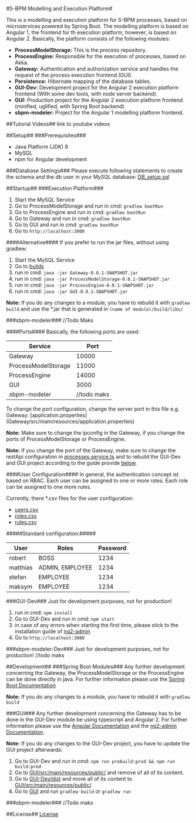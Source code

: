 #S-BPM Modelling and Execution Platform#

This is a modelling and execution platform for S-BPM processes, based on microservices powered by Spring Boot. The modelling platform is based on Angular 1, the frontend for th execution platform, however, is based on Angular 2.
Basically, the platform consists of the following modules:

 - **ProcessModelStorage:** This is the process repository.
 - **ProcessEngine:** Responsible for the execution of processes, based on Akka. 
 - **Gateway:** Authentication and authorization service and handles the request of the process execution frontend (GUI).
 - **Persistence:** Hibernate mapping of the database tables.
 - **GUI-Dev:** Development project for the Angular 2 execution platform frontend (With some dev tools, with node server backend).
 - **GUI:** Production project for the Angular 2 execution platform frontend (minified, uglified, with Spring Boot backend).
 - **sbpm-modeler:** Project for the Angular 1 modelling platform frontend.

##Tutorial Videos##
link to youtube videos

##Setup##
###Prerequisites###

 - Java Platform (JDK) 8
 - MySQL
 - npm for Angular development

###Database Settings###
Please execute following statements to create the schema and the db user in your MySQL database:
[DB_setup.sql](Setup/DB_setup.sql)

##Startup##
###Execution Platform###
 1. Start the MySQL Service
 2. Go to ProcessModelStorage and run in cmd: 
 ```gradlew bootRun```
 3. Go to ProcessEngine and run in cmd: 
 ```gradlew bootRun```
 4. Go to Gateway and run in cmd: 
 ```gradlew bootRun```
 5. Go to GUI and run in cmd: 
 ```gradlew bootRun```
 6. Go to ```http://localhost:3000```
 
####Alternative####
If you prefer to run the jar files, without using gradlew:
 1. Start the MySQL Service
 2. Go to [builds](builds)
 3. run in cmd: ```java -jar Gateway-0.0.1-SNAPSHOT.jar```
 4. run in cmd: ```java -jar ProcessModelStorage-0.0.1-SNAPSHOT.jar```
 5. run in cmd: ```java -jar ProcessEngine-0.0.1-SNAPSHOT.jar```
 6. run in cmd: ```java -jar GUI-0.0.1-SNAPSHOT.jar```

**Note:** If you do any changes to a module, you have to rebuild it with ```gradlew build``` and use the *.jar that is generated in ```(name of module)/build/libs/```
 
###sbpm-modeler###
//Todo Maks
 
####Ports####
Basically, the following ports are used:

|  Service  |  Port  |
|  -------  |  ----- |
|  Gateway  |  10000 |
|  ProcessModelStorage  |  11000  |
|  ProcessEngine  |  14000  |
|  GUI  |  3000  |
|  sbpm-modeler  |  //todo maks  |

To change the port configuration, change the server port in this file e.g. Gateway: [application.properties] (Gateway/src/main/resources/application.properties)

**Note:** Make sure to change the ipconfig in the Gateway, if you change the ports of ProcessModelStorage or ProcessEngine.

**Note:** If you change the port of the Gateway, make sure to change the restApi configuration in [processes.service.ts](GUI-Dev/src/app/processes.service.ts) and to rebuild the GUI-Dev and GUI project according to the guide provide [below](#gui).

####User Configuration####
In general, the authentication concept ist based on RBAC. Each user can be assigned to one or more roles. Each role can be assigned to one more rules.

Currently, there *.csv files for the user configuration:
- [users.csv](Gateway/src/main/resources/memoryusers/users.csv)
- [roles.csv](Gateway/src/main/resources/memoryusers/roles.csv)
- [rules.csv](Gateway/src/main/resources/memoryusers/rules.csv)

#####Standard configuration:#####

|  User  |  Roles  |  Password  |
|  ----  |  -----  |  --------  |
|  robert  |  BOSS  |  1234  |
|  matthias  |  ADMIN, EMPLOYEE  |  1234  |
|  stefan  |  EMPLOYEE  |  1234  |
|  maksym  |  EMPLOYEE  |  1234  |

###GUI-Dev###
Just for development purposes, not for production!
 1. run in cmd: ```npm install```
 2. Go to GUI-Dev and run in cmd: ```npm start```
 3. in case of any errors when starting the first time, please stick to the installation guide of [ng2-admin](https://github.com/akveo/ng2-admin/)
 4. Go to ```http://localhost:3000```

###sbpm-modeler-Dev###
Just for development purposes, not for production!
//todo maks

##Development##
###Spring Boot Modules###
Any further development concerning the Gateway, the ProcessModelStorage or the ProcessEngine can be done directly in java. For further information please use the [Spring Boot Documentation](https://projects.spring.io/spring-boot/)

**Note:** If you do any changes to a module, you have to rebuild it with ```gradlew build```

###GUI###
Any further development concerning the Gateway has to be done in the GUI-Dev module be using typescript and Angular 2. For further information please use the [Angular Documentation](https://angular.io/) and the [ng2-admin Documentation](https://akveo.github.io/ng2-admin/articles/001-getting-started/).

**Note:** If you do any changes to the GUI-Dev project, you have to update the GUI project afterwards:
 1. Go to GUI-Dev and run in cmd: ```npm run prebuild:prod && npm run build:prod```
 2. Go to [GUI/src/main/resources/public/](GUI/src/main/resources/public/) and remove of all of its content.
 3. Go to [GUI-Dev/dist](GUI-Dev/dist) and move all of its content to [GUI/src/main/resources/public/](GUI/src/main/resources/public/).
 4. Go to [GUI](GUI) and run ```gradlew build``` or ```gradlew run```
 
###sbpm-modeler###
//Todo maks
 
##License##
[License](LICENSE)
